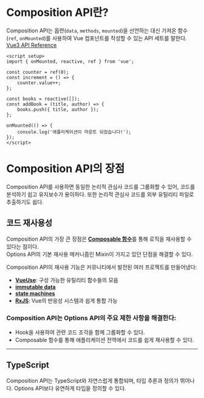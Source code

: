 # Composition API란?
Composition API는 옵련(`data`, `methods`, `mounted`)을 선언하는 대신 가져온 함수(`ref`, `onMounted`)를 사용하여 Vue 컴포넌트를 작성할 수 있는 API 세트를 말한다.  
[Vue3 API Reference](https://vuejs.org/api/)
```
<script setup>
import { onMounted, reactive, ref } from 'vue';

const counter = ref(0);
const increment = () => {
	counter.value++;
};

const books = reactive([]);
const addBook = (title, author) => {
	books.push({ title, author });
};

onMounted(() => {
	console.log('애플리케이션이 마운트 되었습니다!');
});
</script>
```
# Composition API의 장점

Composition API를 사용하면 동일한 논리적 관심사 코드를 그룹화할 수 있어, 코드를 분석하기 쉽고 유지보수가 용이하다. 또한 논리적 관심사 코드를 외부 유틸리티 파일로 추출하기도 쉽다.

## 코드 재사용성

Composition API의 가장 큰 장점은 [**Composable 함수**](https://vuejs.org/guide/reusability/composables.html)를 통해 로직을 재사용할 수 있다는 점이다.  
Options API의 기본 재사용 메커니즘인 Mixin이 가지고 있던 단점을 해결할 수 있다.

Composition API의 재사용 기능은 커뮤니티에서 발전된 여러 프로젝트를 만들어냈다:

- [**VueUse**](https://vueuse.org/): 구성 가능한 유틸리티 함수들의 모음
- [**immutable data**](https://vuejs.org/guide/extras/reactivity-in-depth.html#immutable-data)
- [**state machines**](https://vuejs.org/guide/extras/reactivity-in-depth.html#state-machines)
- [**RxJS**](https://vueuse.org/rxjs/readme.html#vueuse-rxjs): Vue의 반응성 시스템과 쉽게 통합 가능

### Composition API는 Options API의 주요 제한 사항을 해결한다:

- Hook을 사용하여 관련 코드 조각을 함께 그룹화할 수 있다.
- Composable 함수를 통해 애플리케이션 전역에서 코드를 쉽게 재사용할 수 있다.

---

## TypeScript

Composition API는 TypeScript와 자연스럽게 통합되며, 타입 추론과 정의가 뛰어나다. Options API보다 유연하게 타입을 정의할 수 있다.

